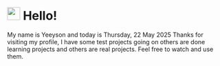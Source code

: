  <h1>
    <img src="https://emojis.slackmojis.com/emojis/images/1643510097/45343/hi.gif?1643510097" width="30"/> 
    Hello!
 </h1>
 <p>
    My name is Yeeyson and today is Thursday, 22 May 2025
    Thanks for visiting my profile, I have some test projects going on others are done learning projects and others are real projects.
    Feel free to watch and use them.
 </p>